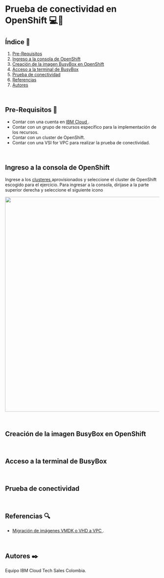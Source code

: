 # Prueba de conectividad en OpenShift :computer::satellite:

## Índice  📰
1. [Pre-Requisitos](#Pre-Requisitos-pencil)
2. [Ingreso a la consola de OpenShift](#Ingreso-a-la-consola-de-OpenShift)
3. [Creación de la imagen BusyBox en OpenShift](#Creación-de-la-imagen-BusyBox-en-OpenShift)
4. [Acceso a la terminal de BusyBox](#Acceso-a-la-terminal-de-BusyBox)
5. [Prueba de conectividad](#Prueba-de-conectividad)
6. [Referencias](#Referencias-mag)
7. [Autores](#Autores-black_nib)
<br />

## Pre-Requisitos :pencil:
* Contar con una cuenta en <a href="https://cloud.ibm.com/"> IBM Cloud </a>.
* Contar con un grupo de recursos específico para la implementación de los recursos.
* Contar con un cluster de OpenShift.
* Contar con una VSI for VPC para realizar la prueba de conectividad.
<br />

## Ingreso a la consola de OpenShift
Ingrese a los <a href="https://cloud.ibm.com/kubernetes/clusters">clusteres </a> aprovisionados y seleccione el cluster de OpenShift escogido para el ejercicio. Para ingresar a la consola, dirijase a la parte superior derecha y seleccione el siguiente icono <p align="center"><img width="700" src="https://github.com/emeloibmco/OpenShift-Prueba-Conectividad/blob/main/Imagenes/boton.PNG"></p>
<br />

## Creación de la imagen BusyBox en OpenShift
<br />

## Acceso a la terminal de BusyBox
<br />

## Prueba de conectividad
<br />

## Referencias :mag:
* <a href="https://cloud.ibm.com/docs/cloud-infrastructure?topic=cloud-infrastructure-migrating-images-vpc"> Migración de imágenes VMDK o VHD a VPC </a>.
<br />

## Autores :black_nib:
Equipo IBM Cloud Tech Sales Colombia.






















